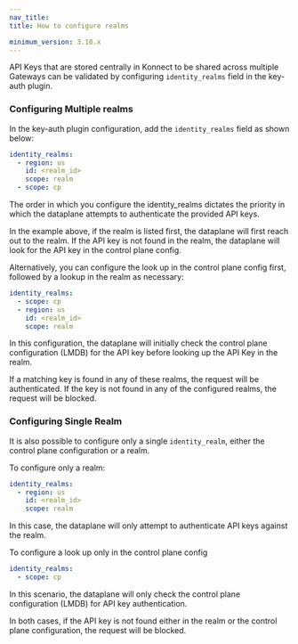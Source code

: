 ```yaml
---
nav_title: 
title: How to configure realms

minimum_version: 3.10.x
---
```



API Keys that are stored centrally in Konnect to be shared across multiple Gateways can be validated by configuring `identity_realms` field in the key-auth plugin.

### Configuring Multiple realms

In the key-auth plugin configuration, add the `identity_realms` field as shown below:

```yaml
identity_realms:
  - region: us
    id: <realm_id>
    scope: realm
  - scope: cp
```

The order in which you configure the identity_realms dictates the priority in which the dataplane attempts to authenticate the provided API keys.

In the example above, if the realm is listed first, the dataplane will first reach out to the realm. If the API key is not found in the realm, the dataplane will look for the API key in the control plane config. 

Alternatively, you can configure the look up in the control plane config first, followed by a lookup in the realm as necessary:

```yaml
identity_realms:
  - scope: cp
  - region: us
    id: <realm_id>
    scope: realm
```

In this configuration, the dataplane will initially check the control plane configuration (LMDB) for the API key before looking up the API Key in the realm.

If a matching key is found in any of these realms, the request will be authenticated. If the key is not found in any of the configured realms, the request will be blocked.

### Configuring Single Realm

It is also possible to configure only a single `identity_realm`, either the control plane configuration or a realm. 

To configure only a realm:

```yaml
identity_realms:
  - region: us
    id: <realm_id>
    scope: realm
```

In this case, the dataplane will only attempt to authenticate API keys against the realm.

To configure a look up only in the control plane config

```yaml
identity_realms:
  - scope: cp
```

In this scenario, the dataplane will only check the control plane configuration (LMDB) for API key authentication.

In both cases, if the API key is not found either in the realm or the control plane configuration, the request will be blocked.
